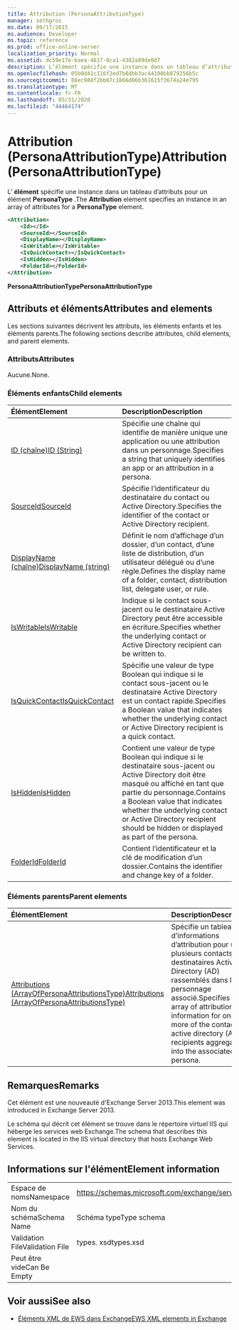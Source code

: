 ```yaml
---
title: Attribution (PersonaAttributionType)
manager: sethgros
ms.date: 09/17/2015
ms.audience: Developer
ms.topic: reference
ms.prod: office-online-server
localization_priority: Normal
ms.assetid: dc59e17e-baea-4617-8ca1-4382a89de0d7
description: L’élément spécifie une instance dans un tableau d’attributs pour un élément PersonaType.
ms.openlocfilehash: 05b0d41c116f2ed7b8dbb3ac44108bb879256b5c
ms.sourcegitcommit: 88ec988f2bb67c1866d06b361615f3674a24e795
ms.translationtype: MT
ms.contentlocale: fr-FR
ms.lasthandoff: 05/31/2020
ms.locfileid: "44464174"
---
```

# <a name="attribution-personaattributiontype"></a><span data-ttu-id="04a11-103">Attribution (PersonaAttributionType)</span><span class="sxs-lookup"><span data-stu-id="04a11-103">Attribution (PersonaAttributionType)</span></span>

<span data-ttu-id="04a11-104">L' **élément** spécifie une instance dans un tableau d’attributs pour un élément **PersonaType** .</span><span class="sxs-lookup"><span data-stu-id="04a11-104">The **Attribution** element specifies an instance in an array of attributes for a **PersonaType** element.</span></span> 
  
```XML
<Attribution>
    <Id></Id>
    <SourceId></SourceId>
    <DisplayName></DisplayName>
    <IsWritable></IsWritable>
    <IsQuickContact></IsQuickContact>
    <IsHidden></IsHidden>
    <FolderId></FolderId>
</Attribution>
```

 <span data-ttu-id="04a11-105">**PersonaAttributionType**</span><span class="sxs-lookup"><span data-stu-id="04a11-105">**PersonaAttributionType**</span></span>
## <a name="attributes-and-elements"></a><span data-ttu-id="04a11-106">Attributs et éléments</span><span class="sxs-lookup"><span data-stu-id="04a11-106">Attributes and elements</span></span>

<span data-ttu-id="04a11-107">Les sections suivantes décrivent les attributs, les éléments enfants et les éléments parents.</span><span class="sxs-lookup"><span data-stu-id="04a11-107">The following sections describe attributes, child elements, and parent elements.</span></span>
  
### <a name="attributes"></a><span data-ttu-id="04a11-108">Attributs</span><span class="sxs-lookup"><span data-stu-id="04a11-108">Attributes</span></span>

<span data-ttu-id="04a11-109">Aucune.</span><span class="sxs-lookup"><span data-stu-id="04a11-109">None.</span></span>
  
### <a name="child-elements"></a><span data-ttu-id="04a11-110">Éléments enfants</span><span class="sxs-lookup"><span data-stu-id="04a11-110">Child elements</span></span>

|<span data-ttu-id="04a11-111">**Élément**</span><span class="sxs-lookup"><span data-stu-id="04a11-111">**Element**</span></span>|<span data-ttu-id="04a11-112">**Description**</span><span class="sxs-lookup"><span data-stu-id="04a11-112">**Description**</span></span>|
|:-----|:-----|
|[<span data-ttu-id="04a11-113">ID (chaîne)</span><span class="sxs-lookup"><span data-stu-id="04a11-113">ID (String)</span></span>](id-string.md) <br/> |<span data-ttu-id="04a11-114">Spécifie une chaîne qui identifie de manière unique une application ou une attribution dans un personnage.</span><span class="sxs-lookup"><span data-stu-id="04a11-114">Specifies a string that uniquely identifies an app or an attribution in a persona.</span></span>  <br/> |
|[<span data-ttu-id="04a11-115">SourceId</span><span class="sxs-lookup"><span data-stu-id="04a11-115">SourceId</span></span>](sourceid.md) <br/> |<span data-ttu-id="04a11-116">Spécifie l’identificateur du destinataire du contact ou Active Directory.</span><span class="sxs-lookup"><span data-stu-id="04a11-116">Specifies the identifier of the contact or Active Directory recipient.</span></span>  <br/> |
|[<span data-ttu-id="04a11-117">DisplayName (chaîne)</span><span class="sxs-lookup"><span data-stu-id="04a11-117">DisplayName (string)</span></span>](displayname-string.md) <br/> |<span data-ttu-id="04a11-118">Définit le nom d’affichage d’un dossier, d’un contact, d’une liste de distribution, d’un utilisateur délégué ou d’une règle.</span><span class="sxs-lookup"><span data-stu-id="04a11-118">Defines the display name of a folder, contact, distribution list, delegate user, or rule.</span></span>  <br/> |
|[<span data-ttu-id="04a11-119">IsWritable</span><span class="sxs-lookup"><span data-stu-id="04a11-119">IsWritable</span></span>](iswritable.md) <br/> |<span data-ttu-id="04a11-120">Indique si le contact sous-jacent ou le destinataire Active Directory peut être accessible en écriture.</span><span class="sxs-lookup"><span data-stu-id="04a11-120">Specifies whether the underlying contact or Active Directory recipient can be written to.</span></span>  <br/> |
|[<span data-ttu-id="04a11-121">IsQuickContact</span><span class="sxs-lookup"><span data-stu-id="04a11-121">IsQuickContact</span></span>](isquickcontact.md) <br/> |<span data-ttu-id="04a11-122">Spécifie une valeur de type Boolean qui indique si le contact sous-jacent ou le destinataire Active Directory est un contact rapide.</span><span class="sxs-lookup"><span data-stu-id="04a11-122">Specifies a Boolean value that indicates whether the underlying contact or Active Directory recipient is a quick contact.</span></span>  <br/> |
|[<span data-ttu-id="04a11-123">IsHidden</span><span class="sxs-lookup"><span data-stu-id="04a11-123">IsHidden</span></span>](ishidden.md) <br/> |<span data-ttu-id="04a11-124">Contient une valeur de type Boolean qui indique si le destinataire sous-jacent ou Active Directory doit être masqué ou affiché en tant que partie du personnage.</span><span class="sxs-lookup"><span data-stu-id="04a11-124">Contains a Boolean value that indicates whether the underlying contact or Active Directory recipient should be hidden or displayed as part of the persona.</span></span>  <br/> |
|[<span data-ttu-id="04a11-125">FolderId</span><span class="sxs-lookup"><span data-stu-id="04a11-125">FolderId</span></span>](folderid.md) <br/> |<span data-ttu-id="04a11-126">Contient l’identificateur et la clé de modification d’un dossier.</span><span class="sxs-lookup"><span data-stu-id="04a11-126">Contains the identifier and change key of a folder.</span></span>  <br/> |
   
### <a name="parent-elements"></a><span data-ttu-id="04a11-127">Éléments parents</span><span class="sxs-lookup"><span data-stu-id="04a11-127">Parent elements</span></span>

|<span data-ttu-id="04a11-128">**Élément**</span><span class="sxs-lookup"><span data-stu-id="04a11-128">**Element**</span></span>|<span data-ttu-id="04a11-129">**Description**</span><span class="sxs-lookup"><span data-stu-id="04a11-129">**Description**</span></span>|
|:-----|:-----|
|[<span data-ttu-id="04a11-130">Attributions (ArrayOfPersonaAttributionsType)</span><span class="sxs-lookup"><span data-stu-id="04a11-130">Attributions (ArrayOfPersonaAttributionsType)</span></span>](attributions-arrayofpersonaattributionstype.md) <br/> |<span data-ttu-id="04a11-131">Spécifie un tableau d’informations d’attribution pour un ou plusieurs contacts ou destinataires Active Directory (AD) rassemblés dans le personnage associé.</span><span class="sxs-lookup"><span data-stu-id="04a11-131">Specifies an array of attribution information for one or more of the contacts or active directory (AD) recipients aggregated into the associated persona.</span></span>  <br/> |
   
## <a name="remarks"></a><span data-ttu-id="04a11-132">Remarques</span><span class="sxs-lookup"><span data-stu-id="04a11-132">Remarks</span></span>

<span data-ttu-id="04a11-133">Cet élément est une nouveauté d'Exchange Server 2013.</span><span class="sxs-lookup"><span data-stu-id="04a11-133">This element was introduced in Exchange Server 2013.</span></span>
  
<span data-ttu-id="04a11-134">Le schéma qui décrit cet élément se trouve dans le répertoire virtuel IIS qui héberge les services web Exchange.</span><span class="sxs-lookup"><span data-stu-id="04a11-134">The schema that describes this element is located in the IIS virtual directory that hosts Exchange Web Services.</span></span>
  
## <a name="element-information"></a><span data-ttu-id="04a11-135">Informations sur l'élément</span><span class="sxs-lookup"><span data-stu-id="04a11-135">Element information</span></span>

|||
|:-----|:-----|
|<span data-ttu-id="04a11-136">Espace de noms</span><span class="sxs-lookup"><span data-stu-id="04a11-136">Namespace</span></span>  <br/> |https://schemas.microsoft.com/exchange/services/2006/types  <br/> |
|<span data-ttu-id="04a11-137">Nom du schéma</span><span class="sxs-lookup"><span data-stu-id="04a11-137">Schema Name</span></span>  <br/> |<span data-ttu-id="04a11-138">Schéma type</span><span class="sxs-lookup"><span data-stu-id="04a11-138">Type schema</span></span>  <br/> |
|<span data-ttu-id="04a11-139">Validation File</span><span class="sxs-lookup"><span data-stu-id="04a11-139">Validation File</span></span>  <br/> |<span data-ttu-id="04a11-140">types. xsd</span><span class="sxs-lookup"><span data-stu-id="04a11-140">types.xsd</span></span>  <br/> |
|<span data-ttu-id="04a11-141">Peut être vide</span><span class="sxs-lookup"><span data-stu-id="04a11-141">Can Be Empty</span></span>  <br/> ||
   
## <a name="see-also"></a><span data-ttu-id="04a11-142">Voir aussi</span><span class="sxs-lookup"><span data-stu-id="04a11-142">See also</span></span>

- [<span data-ttu-id="04a11-143">Éléments XML de EWS dans Exchange</span><span class="sxs-lookup"><span data-stu-id="04a11-143">EWS XML elements in Exchange</span></span>](ews-xml-elements-in-exchange.md)


